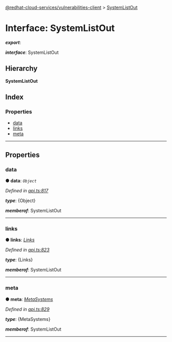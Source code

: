 [@redhat-cloud-services/vulnerabilities-client](../README.md) > [SystemListOut](../interfaces/systemlistout.md)

# Interface: SystemListOut

*__export__*: 

*__interface__*: SystemListOut

## Hierarchy

**SystemListOut**

## Index

### Properties

* [data](systemlistout.md#data)
* [links](systemlistout.md#links)
* [meta](systemlistout.md#meta)

---

## Properties

<a id="data"></a>

###  data

**● data**: *`Object`*

*Defined in [api.ts:817](https://github.com/RedHatInsights/javascript-clients/blob/master/packages/vulnerabilities/api.ts#L817)*

*__type__*: {Object}

*__memberof__*: SystemListOut

___
<a id="links"></a>

###  links

**● links**: *[Links](links.md)*

*Defined in [api.ts:823](https://github.com/RedHatInsights/javascript-clients/blob/master/packages/vulnerabilities/api.ts#L823)*

*__type__*: {Links}

*__memberof__*: SystemListOut

___
<a id="meta"></a>

###  meta

**● meta**: *[MetaSystems](metasystems.md)*

*Defined in [api.ts:829](https://github.com/RedHatInsights/javascript-clients/blob/master/packages/vulnerabilities/api.ts#L829)*

*__type__*: {MetaSystems}

*__memberof__*: SystemListOut

___

